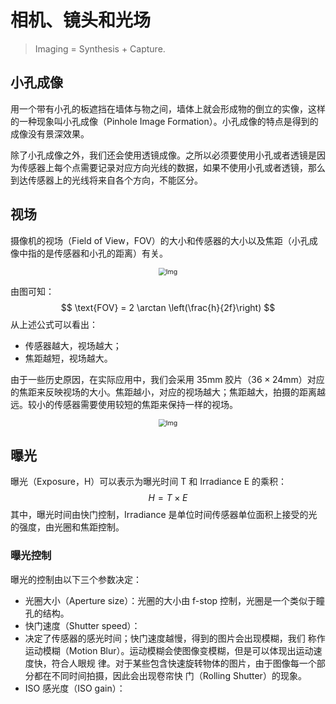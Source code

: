 # 相机、镜头和光场

> Imaging = Synthesis + Capture.

## 小孔成像

用一个带有小孔的板遮挡在墙体与物之间，墙体上就会形成物的倒立的实像，这样的一种现象叫小孔成像（Pinhole Image Formation）。小孔成像的特点是得到的成像没有景深效果。

除了小孔成像之外，我们还会使用透镜成像。之所以必须要使用小孔或者透镜是因为传感器上每个点需要记录对应方向光线的数据，如果不使用小孔或者透镜，那么到达传感器上的光线将来自各个方向，不能区分。

## 视场

摄像机的视场（Field of View，FOV）的大小和传感器的大小以及焦距（小孔成像中指的是传感器和小孔的距离）有关。

<center>
    <img src="https://user-images.githubusercontent.com/62458905/231658150-69b5c7d1-d326-49ce-ac8b-7285641e57fe.png" alt="Img" style="zoom:75%;" />
</center>

由图可知：
$$
\text{FOV} = 2 \arctan \left(\frac{h}{2f}\right)
$$
从上述公式可以看出：

- 传感器越大，视场越大；
- 焦距越短，视场越大。

由于一些历史原因，在实际应用中，我们会采用 $35\text{mm}$ 胶片（$36 \times 24\text{mm}$）对应的焦距来反映视场的大小。焦距越小，对应的视场越大；焦距越大，拍摄的距离越远。较小的传感器需要使用较短的焦距来保持一样的视场。

<center>
    <img src="https://user-images.githubusercontent.com/62458905/231658975-1eb3311a-ddac-4c9e-b540-7ab06c035f85.png" alt="Img" style="zoom:75%;" />
</center>

## 曝光

曝光（Exposure，H）可以表示为曝光时间 T 和 Irradiance E 的乘积：
$$
H = T \times E
$$
其中，曝光时间由快门控制，Irradiance 是单位时间传感器单位面积上接受的光的强度，由光圈和焦距控制。

### 曝光控制

曝光的控制由以下三个参数决定：

- 光圈大小（Aperture size）：光圈的大小由 f-stop 控制，光圈是一个类似于瞳孔的结构。
- 快门速度（Shutter speed）：
- 决定了传感器的感光时间；快门速度越慢，得到的图片会出现模糊，我们
  称作运动模糊（Motion Blur）。运动模糊会使图像变模糊，但是可以体现出运动速度快，符合人眼规
  律。对于某些包含快速旋转物体的图片，由于图像每一个部分都在不同时间拍摄，因此会出现卷帘快
  门（Rolling Shutter）的现象。
- ISO 感光度（ISO gain）：